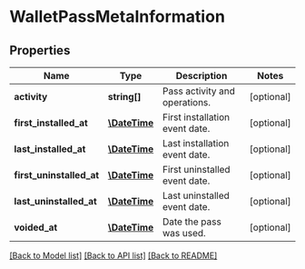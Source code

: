 # WalletPassMetaInformation

## Properties
Name | Type | Description | Notes
------------ | ------------- | ------------- | -------------
**activity** | **string[]** | Pass activity and operations. | [optional] 
**first_installed_at** | [**\DateTime**](\DateTime.md) | First installation event date. | [optional] 
**last_installed_at** | [**\DateTime**](\DateTime.md) | Last installation event date. | [optional] 
**first_uninstalled_at** | [**\DateTime**](\DateTime.md) | First uninstalled event date. | [optional] 
**last_uninstalled_at** | [**\DateTime**](\DateTime.md) | Last uninstalled event date. | [optional] 
**voided_at** | [**\DateTime**](\DateTime.md) | Date the pass was used. | [optional] 

[[Back to Model list]](../../README.md#documentation-for-models) [[Back to API list]](../../README.md#documentation-for-api-endpoints) [[Back to README]](../../README.md)

